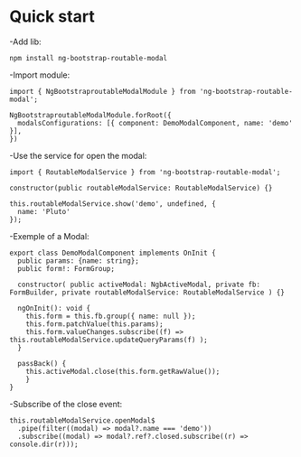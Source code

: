 # Quick start

-Add lib:

```console
npm install ng-bootstrap-routable-modal
```

-Import module:

<!-- prettier-ignore -->
```angular
import { NgBootstraproutableModalModule } from 'ng-bootstrap-routable-modal';

NgBootstraproutableModalModule.forRoot({
  modalsConfigurations: [{ component: DemoModalComponent, name: 'demo' }],
})
```

-Use the service for open the modal:

<!-- prettier-ignore -->
```angular
import { RoutableModalService } from 'ng-bootstrap-routable-modal';

constructor(public routableModalService: RoutableModalService) {}

this.routableModalService.show('demo', undefined, {
  name: 'Pluto'
});
```

-Exemple of a Modal:

<!-- prettier-ignore -->
```angular
export class DemoModalComponent implements OnInit { 
  public params: {name: string}; 
  public form!: FormGroup; 

  constructor( public activeModal: NgbActiveModal, private fb: FormBuilder, private routableModalService: RoutableModalService ) {} 
  
  ngOnInit(): void { 
    this.form = this.fb.group({ name: null }); 
    this.form.patchValue(this.params); 
    this.form.valueChanges.subscribe((f) => this.routableModalService.updateQueryParams(f) ); 
  } 

  passBack() { 
    this.activeModal.close(this.form.getRawValue()); 
    } 
}
```

-Subscribe of the close event:

<!-- prettier-ignore -->
```angular
this.routableModalService.openModal$
  .pipe(filter((modal) => modal?.name === 'demo'))
  .subscribe((modal) => modal?.ref?.closed.subscribe((r) => console.dir(r)));
```
